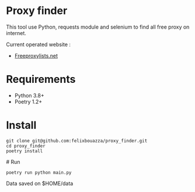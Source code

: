 # Proxy finder

This tool use Python, requests module and selenium to find all free proxy on internet.

Current operated website :

- [Freeproxylists.net](https://www.freeproxylists.net/fr/)

# Requirements

- Python 3.8+
- Poetry 1.2+

# Install

```
git clone git@github.com:felixbouazza/proxy_finder.git
cd proxy_finder
poetry install
```

# Run

```
poetry run python main.py
```

Data saved on $HOME/data